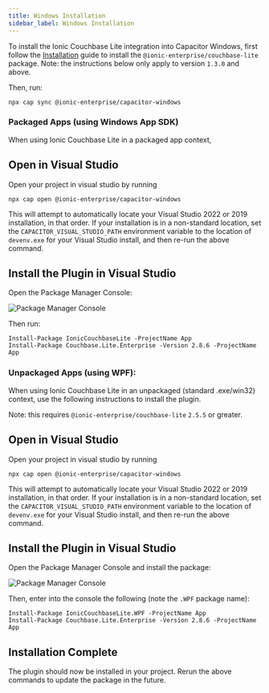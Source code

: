 ```yaml
---
title: Windows Installation
sidebar_label: Windows Installation
---
```


To install the Ionic Couchbase Lite integration into Capacitor Windows, first follow the [Installation](./installation) guide to install the `@ionic-enterprise/couchbase-lite` package. Note: the instructions below only apply to version `1.3.0` and above.

Then, run:

```shell
npx cap sync @ionic-enterprise/capacitor-windows
```

### Packaged Apps (using Windows App SDK)

When using Ionic Couchbase Lite in a packaged app context,

## Open in Visual Studio

Open your project in visual studio by running

```shell
npx cap open @ionic-enterprise/capacitor-windows
```

This will attempt to automatically locate your Visual Studio 2022 or 2019 installation, in that order. If your installation is in a non-standard location, set the `CAPACITOR_VISUAL_STUDIO_PATH` environment variable to the location of `devenv.exe` for your Visual Studio install, and then re-run the above command.

## Install the Plugin in Visual Studio

Open the Package Manager Console:

![Package Manager Console](/img/couchbase-lite/package-manager-console.png)

Then run:

```shell
Install-Package IonicCouchbaseLite -ProjectName App
Install-Package Couchbase.Lite.Enterprise -Version 2.8.6 -ProjectName App
```

### Unpackaged Apps (using WPF):

When using Ionic Couchbase Lite in an unpackaged (standard .exe/win32) context, use the following instructions to install the plugin.

Note: this requires `@ionic-enterprise/couchbase-lite` `2.5.5` or greater.

## Open in Visual Studio

Open your project in visual studio by running

```shell
npx cap open @ionic-enterprise/capacitor-windows
```

This will attempt to automatically locate your Visual Studio 2022 or 2019 installation, in that order. If your installation is in a non-standard location, set the `CAPACITOR_VISUAL_STUDIO_PATH` environment variable to the location of `devenv.exe` for your Visual Studio install, and then re-run the above command.

## Install the Plugin in Visual Studio

Open the Package Manager Console and install the package:

![Package Manager Console](/img/couchbase-lite/package-manager-console.png)

Then, enter into the console the following (note the `.WPF` package name):

```shell
Install-Package IonicCouchbaseLite.WPF -ProjectName App
Install-Package Couchbase.Lite.Enterprise -Version 2.8.6 -ProjectName App
```

## Installation Complete

The plugin should now be installed in your project. Rerun the above commands to update the package in the future.
